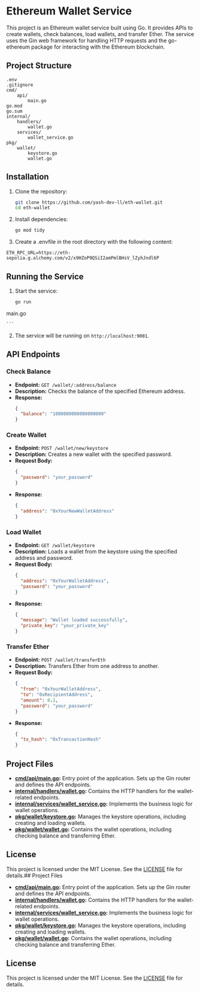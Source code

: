 # Ethereum Wallet Service

This project is an Ethereum wallet service built using Go. It provides APIs to create wallets, check balances, load wallets, and transfer Ether. The service uses the Gin web framework for handling HTTP requests and the go-ethereum package for interacting with the Ethereum blockchain.

## Project Structure

```
.env
.gitignore
cmd/
    api/
        main.go
go.mod
go.sum
internal/
    handlers/
        wallet.go
    services/
        wallet_service.go
pkg/
    wallet/
        keystore.go
        wallet.go
```

## Installation

1. Clone the repository:

   ```sh
   git clone https://github.com/yash-dev-ll/eth-wallet.git
   cd eth-wallet
   ```

2. Install dependencies:

   ```sh
   go mod tidy
   ```

3. Create a .envfile in the root directory with the following content:

`ETH_RPC_URL=https://eth-sepolia.g.alchemy.com/v2/x9HZoP9QSiI2amPmlBHsV_lZyhJndl6P`

## Running the Service

1. Start the service:
   ```sh
   go run
   ```

main.go

    ```

2. The service will be running on `http://localhost:9001`.

## API Endpoints

### Check Balance

- **Endpoint:** `GET /wallet/:address/balance`
- **Description:** Checks the balance of the specified Ethereum address.
- **Response:**
  ```json
  {
    "balance": "1000000000000000000"
  }
  ```

### Create Wallet

- **Endpoint:** `POST /wallet/new/keystore`
- **Description:** Creates a new wallet with the specified password.
- **Request Body:**
  ```json
  {
    "password": "your_password"
  }
  ```
- **Response:**
  ```json
  {
    "address": "0xYourNewWalletAddress"
  }
  ```

### Load Wallet

- **Endpoint:** `GET /wallet/keystore`
- **Description:** Loads a wallet from the keystore using the specified address and password.
- **Request Body:**
  ```json
  {
    "address": "0xYourWalletAddress",
    "password": "your_password"
  }
  ```
- **Response:**
  ```json
  {
    "message": "Wallet loaded successfully",
    "private_key": "your_private_key"
  }
  ```

### Transfer Ether

- **Endpoint:** `POST /wallet/transferEth`
- **Description:** Transfers Ether from one address to another.
- **Request Body:**
  ```json
  {
    "from": "0xYourWalletAddress",
    "to": "0xRecipientAddress",
    "amount": 0.1,
    "password": "your_password"
  }
  ```
- **Response:**
  ```json
  {
    "tx_hash": "0xTransactionHash"
  }
  ```

## Project Files

- **[cmd/api/main.go](cmd/api/main.go):** Entry point of the application. Sets up the Gin router and defines the API endpoints.
- **[internal/handlers/wallet.go](internal/handlers/wallet.go):** Contains the HTTP handlers for the wallet-related endpoints.
- **[internal/services/wallet_service.go](internal/services/wallet_service.go):** Implements the business logic for wallet operations.
- **[pkg/wallet/keystore.go](pkg/wallet/keystore.go):** Manages the keystore operations, including creating and loading wallets.
- **[pkg/wallet/wallet.go](pkg/wallet/wallet.go):** Contains the wallet operations, including checking balance and transferring Ether.

## License

This project is licensed under the MIT License. See the [LICENSE](LICENSE) file for details.## Project Files

- **[cmd/api/main.go](cmd/api/main.go):** Entry point of the application. Sets up the Gin router and defines the API endpoints.
- **[internal/handlers/wallet.go](internal/handlers/wallet.go):** Contains the HTTP handlers for the wallet-related endpoints.
- **[internal/services/wallet_service.go](internal/services/wallet_service.go):** Implements the business logic for wallet operations.
- **[pkg/wallet/keystore.go](pkg/wallet/keystore.go):** Manages the keystore operations, including creating and loading wallets.
- **[pkg/wallet/wallet.go](pkg/wallet/wallet.go):** Contains the wallet operations, including checking balance and transferring Ether.

## License

This project is licensed under the MIT License. See the [LICENSE](LICENSE) file for details.
